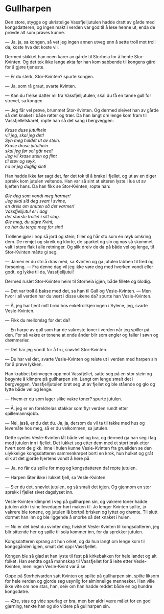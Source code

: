 # Gullharpen

Den store, stygge og ukristelige Vassfjelljutulen hadde dratt av gårde med kongsdatteren, og ingen makt i verden var god til å løse henne ut, enda de prøvde alt som prøves kunne.

— Ja, ja, sa kongen, så vet jeg ingen annen utveg enn å sette troll mot troll da, koste hva det koste vil.

Dermed skikket han noen karer av gårde til Storheia for å hente Stor-Kvinten. Og det tok ikke lange økta før han kom sabbende til kongens gård for å gjøre tjeneste.

— Er du sterk, Stor-Kvinten? spurte kongen.

— Ja, som rå graut, svarte Kvinten.

— Kan du frelse datter mi fra Vassfjelljutulen, skal du få en tønne gull for strevet, sa kongen.

— Jeg får vel prøve, brummet Stor-Kvinten. Og dermed sleivet han av gårde så det knaket i både røtter og trær. Da han langt om lenge kom fram til Vassfjelletskaret, ropte han så det sang i bergveggen:

*Kruse duse jutulhein  
vil jeg, skal jeg det!  
Syn meg holdet ut av stein.  
Krase druse jutulhein  
skal jeg før sol går ned!  
Jeg vil krase stein og flint  
til støv og røyk,  
no er jeg duglig sint!*

Han hadde ikke før sagt det, før det tok til å brake i fjellet, og ut av en diger sprekk kom jutulen veltende. Han var så sint at eiteren lyste i lue ut av kjeften hans. Da han fikk se Stor-Kvinten, ropte han:

*Øie deg som vondt meg harmer!  
Jeg skal slå deg svart i svime,  
en dreis om snuten så det varmer!  
Vassfjelljutul er i dag  
det største trollet i sitt slag.  
Øie meg, du digre Kvint,  
no har du terga meg for sint!*

Trollene gjøv i hop så jord og stein, filler og hår sto som en røyk omkring dem. De remjet og skreik og klorte, de sparket og slo og nøs så skommet valt i store flak i alle retninger. Og slik dreiv de da på både vel og lenge, til Stor-Kvinten måtte gi seg.

— Jamen er du stri å dras med, sa Kvinten og ga jutulen labben til fred og forsoning. — Fra denne dag vil jeg ikke vøre deg med hverken vondt eller godt, og lykke til da, Vassfjelljutul!

Dermed ruslet Stor-Kvinten heim til Storheia igjen, både fillete og blodig.

— Det var troll å bakse med det, sa han til Gull og Vesle-Kvinten. — Men hvor i all verden har du vært i disse ukene da? spurte han Vesle-Kvinten.

— Å, jeg har tjent mitt brød hos enketrollkjerringen i Sylene, jeg, svarte Vesle-Kvinten.

— Fikk du mellomlag for det da?

— En harpe av gull som har de vakreste toner i verden når jeg spiller på den. For så vakre er tonene at onde ånder blir som engler og faller i søvn og drømmerier.

— Det har jeg vondt for å tru, snøvlet Stor-Kvinten.

— Du har vel det, svarte Vesle-Kvinten og reiste ut i verden med harpen sin for å prøve lykken.

Han krabbet beinvegen opp mot Vassfjellet, satte seg på en stor stein og begynte å klimpre på gullharpen sin. Langt om lenge smalt det i bergveggen, Vassfjelljutulen brøt seg ut av fjellet og ble stående og glo og lytte både vel og lenge.

— Hvem er du som lager slike vakre toner? spurte jutulen.

— Å, jeg er en foreldreløs stakkar som flyr verden rundt etter spillemannsjobb.

— Nei, jaså, er du det du. Ja, ja, dersom du vil ta til takke med hus og levemåte hos meg, så er du velkommen, sa jutulen.

Dette syntes Vesle-Kvinten låt både vel og bra, og dermed ga han seg i lag med jutulen inn i fjellet. Det lukket seg etter dem med et stort brak etter hvert som de gikk. Inne i hulen kunne Vesle-Kvinten fra grueilden se den ulykkelige kongsdatteren sammenkrøpet borti en krok, hun hulket og gråt slik at det gjorde hjertens vondt å høre på.

— Ja, no får du spille for meg og kongsdatteren da! ropte jutulen.

— Harpen låter ikke i lukket fjell, sa Vesle-Kvinten.

— Sier du det, snøvlet jutulen, og så smalt det igjen. Og gjennom en stor sprekk i fjellet sivet dagslyset inn.

Vesle-Kvinten klimpret i veg på gullharpen sin, og vakrere toner hadde jutulen aldri i sine levedager hørt maken til. Jo lenger Kvinten spilte, jo vakrere ble tonene, og jutulen lå bortpå brisken og lyttet og drømte. Til slutt dormet han inn og ble liggende å snorke så det knaket i hulen.

— No er det best du svinter deg, hvisket Vesle-Kvinten til kongsdatteren, jeg blir sittende her og spille til sola kommer inn, for da sprekker jutulen.

Kongsdatteren sprang alt hun orket, og da hun langt om lenge kom til kongsgården igjen, smalt det oppi Vassfjellet.

Kongen ble så glad at han lyste til fest på kirkebakken for hele landet og alt folket. Han sendte også mannskap til Vassfjellet for å leite etter Vesle-Kvinten, men ingen Vesle-Kvint var å se.

Oppe på Storheivarden satt Kvinten og spilte på gullharpen sin, spilte liksom for hele verden og gjorde seg usynlig for alminnelige mennesker. Han ville ikke vite om noe stas, han, seiv om han hadde reddet både en og hundre kongsdøtre.

— Ære, stas og vide spurlag er bra, men bør aldri være målet for en god gjerning, tenkte han og slo videre på gullharpen sin.